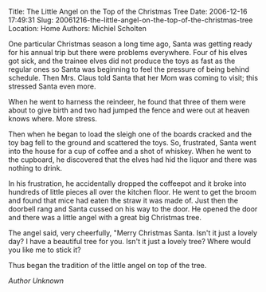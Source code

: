 Title: The Little Angel on the Top of the Christmas Tree
Date: 2006-12-16 17:49:31
Slug: 20061216-the-little-angel-on-the-top-of-the-christmas-tree
Location: Home
Authors: Michiel Scholten

<p>One particular Christmas season a long time ago, Santa was getting ready for his annual trip but there were problems everywhere. Four of his elves got sick, and the trainee elves did not produce the toys as fast as the regular ones so Santa was beginning to feel the pressure of being behind schedule. Then Mrs. Claus told Santa that her Mom was coming to visit; this stressed Santa even more.</p>

<p>When he went to harness the reindeer, he found that three of them were about to give birth and two had jumped the fence and were out at heaven knows where. More stress.</p>

<p>Then when he began to load the sleigh one of the boards cracked and the toy bag fell to the ground and scattered the toys. So, frustrated, Santa went into the house for a cup of coffee and a shot of whiskey. When he went to the cupboard, he discovered that the elves had hid the liquor and there was nothing to drink.</p>

<p>In his frustration, he accidentally dropped the coffeepot and it broke into hundreds of little pieces all over the kitchen floor. He went to get the broom and found that mice had eaten the straw it was made of. Just then the doorbell rang and Santa cussed on his way to the door. He opened the door and there was a little angel with a great big Christmas tree.</p>

<p>The angel said, very cheerfully, "Merry Christmas Santa. Isn't it just a lovely day? I have a beautiful tree for you. Isn't it just a lovely tree? Where would you like me to stick it?</p>

<p>Thus began the tradition of the little angel on top of the tree.</p>

<p><em>Author Unknown</em></p>